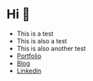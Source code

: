 # Hi 👋  

- This is a test 
- This is also a test
- This is also another test 
- <a href="https://behance.net/brandonjgeo" target="_blank">Portfolio</a>
- <a href="https://medium.com/@brandonjgeo" target="_blank">Blog</a>
- <a href="https://linkedin.com/in/brandonjgeo" target="_blank">Linkedin</a>


